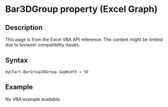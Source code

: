 # Bar3DGroup property (Excel Graph)

## Description
This page is from the Excel VBA API reference. The content might be limited due to browser compatibility issues.

## Syntax
```vba
myChart.BarGroup3DGroup.GapWidth = 50
```

## Example
No VBA example available.
